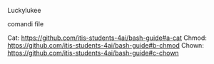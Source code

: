 Luckylukee

comandi file

Cat: https://github.com/itis-students-4ai/bash-guide#a-cat
Chmod: https://github.com/itis-students-4ai/bash-guide#b-chmod
Chown: https://github.com/itis-students-4ai/bash-guide#c-chown